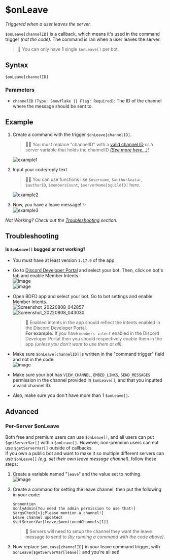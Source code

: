 # $onLeave
*Triggered when a user leaves the server.*

`$onLeave[channelID]` is a callback, which means it's used in the command trigger *(not the code)*. The command is ran when a user leaves the server.

> 📌 You can only have **1** single `$onLeave[]` per bot.

## Syntax
```
$onLeave[channelID]
```

### Parameters
- `channelID` `(Type: Snowflake || Flag: Required)`: The ID of the channel where the message should be sent to.

## Example
1. Create a command with the trigger `$onLeave[channelID]`.
    > 🧙‍♂️ You must replace "channelID" with a [valid channel ID](https://support.discord.com/hc/en-us/articles/206346498-Where-can-I-find-my-User-Server-Message-ID-) or a server variable that holds the channelID [*(See more here...)*](#advanced)!
    
    ![example1](https://user-images.githubusercontent.com/69215413/129492818-7aca8563-baff-4ebb-b82b-5a1a368339e5.png)

2. Input your code/reply text.
     > 🧙‍♂️ You can use functions like `$username`, `$authorAvatar`, `$authorID`, `$membersCount`, `$serverName[$guildID]` here.

     ![example2](https://user-images.githubusercontent.com/69215413/129492763-1261a971-4d4c-4f33-9e78-757595484672.png)

3. Now, you have a leave message! ✨\
![example3](https://user-images.githubusercontent.com/69215413/129492739-3019099d-e2d9-4c94-97b8-65190760cbf4.png)

*Not Working? Check out the [Troubleshooting](#troubleshooting) section.*

## Troubleshooting
#### Is `$onLeave[]` bugged or not working? 

- You must have at least version `1.17.9` of the app.

- Go to [Discord Developer Portal](https://discord.com/developers/applications) and select your bot. Then, click on bot's tab and enable Member Intents.\
![image](https://user-images.githubusercontent.com/69215413/113423563-b83b3000-939c-11eb-8a71-8eaa53d20f2d.png)\
![image](https://user-images.githubusercontent.com/69215413/113423634-d6089500-939c-11eb-8d2c-083ac87ff66b.png)

- Open BDFD app and select your bot. Go to bot settings and enable Member Intents.\
![Screenshot_20220808_042857](https://user-images.githubusercontent.com/95774950/183314334-76b0f2e0-651f-4b25-8be7-08e39725174a.png)\
![Screenshot_20220808_043030](https://user-images.githubusercontent.com/95774950/183314360-da7320a5-4370-47b1-b8e2-bfd6d4d2ef05.png)

  > 📝 Enabled intents in the app should reflect the intents enabled in the Discord Developer Portal.\
**For example:** If you have `members intent` enabled in the Discord Developer Portal then you should respectively
enable them in the app *(unless you don't want to use them at all)*.

- Make sure `$onLeave[channelID]` is written in the "command trigger" field and not in the code.\
![image](https://user-images.githubusercontent.com/69215413/113423759-09e3ba80-939d-11eb-95c2-1fe7860f3887.png)

- Make sure your bot has `VIEW_CHANNEL`, `EMBED_LINKS`, `SEND_MESSAGES` permission in the channel provided in `$onLeave[]`, and that you inputted a valid channel ID.
- Also, make sure you don't have more than 1 `$onLeave[]`.

## Advanced
### Per-Server $onLeave
Both free and premium users can use `$onLeave[]`, and all users can put `$getServerVar[]` within `$onLeave[]`. However, non-premium users can not use `$getServerVar[]` outside of callbacks.\
If you own a public bot and want to make it so multiple different servers can use `$onLeave[]` *(e.g. set their own leave message channel)*, follow these steps:

1. Create a variable named "`leave`" and the value set to nothing.\
![image](https://user-images.githubusercontent.com/69215413/129492681-5a50ca36-a76d-4add-a4d9-a64c29d0ed33.png)

2. Create a command for setting the leave channel, then put the following in your code:
     ```
     $nomention
     $onlyAdmin[You need the admin permission to use that!]
     $argsCheck[>1;Please mention a channel!]
     Leave channel updated!
     $setServerVar[leave;$mentionedChannels[1]]
     ```
     > 📝 Servers will need to setup the channel they want the leave message to send to *(by running a command with the code above)*.

3. Now replace `$onLeave[channelID]` in your leave command trigger, with `$onLeave[$getServerVar[leave]]` and you're all set!
